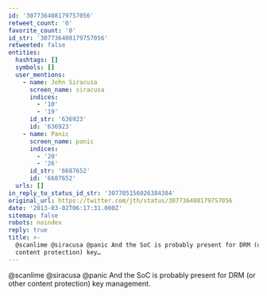 ```yaml
---
id: '307736408179757056'
retweet_count: '0'
favorite_count: '0'
id_str: '307736408179757056'
retweeted: false
entities:
  hashtags: []
  symbols: []
  user_mentions:
    - name: John Siracusa
      screen_name: siracusa
      indices:
        - '10'
        - '19'
      id_str: '636923'
      id: '636923'
    - name: Panic
      screen_name: panic
      indices:
        - '20'
        - '26'
      id_str: '6687652'
      id: '6687652'
  urls: []
in_reply_to_status_id_str: '307705156026384384'
original_url: https://twitter.com/jth/status/307736408179757056
date: '2013-03-02T06:17:31.000Z'
sitemap: false
robots: noindex
reply: true
title: >-
  @scanlime @siracusa @panic And the SoC is probably present for DRM (or other
  content protection) key…
---
```


@scanlime @siracusa @panic And the SoC is probably present for DRM (or other content protection) key management.
